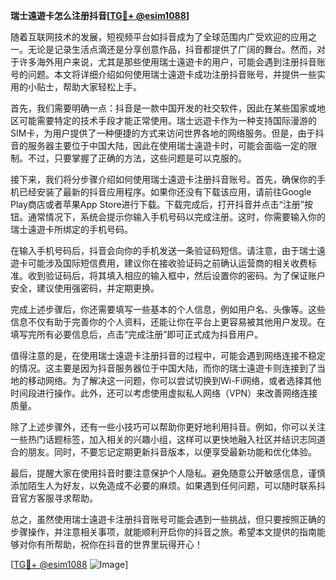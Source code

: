 **瑞士遠遊卡怎么注册抖音[[TG💪+ @esim1088](https://t.me/s/esim1088)]**

随着互联网技术的发展，短视频平台如抖音成为了全球范围内广受欢迎的应用之一。无论是记录生活点滴还是分享创意作品，抖音都提供了广阔的舞台。然而，对于许多海外用户来说，尤其是那些使用瑞士遠遊卡的用户，可能会遇到注册抖音账号的问题。本文将详细介绍如何使用瑞士遠遊卡成功注册抖音账号，并提供一些实用的小贴士，帮助大家轻松上手。

首先，我们需要明确一点：抖音是一款中国开发的社交软件，因此在某些国家或地区可能需要特定的技术手段才能正常使用。瑞士远遊卡作为一种支持国际漫游的SIM卡，为用户提供了一种便捷的方式来访问世界各地的网络服务。但是，由于抖音的服务器主要位于中国大陆，因此在使用瑞士遠遊卡时，可能会面临一定的限制。不过，只要掌握了正确的方法，这些问题是可以克服的。

接下来，我们将分步骤介绍如何使用瑞士遠遊卡注册抖音账号。首先，确保你的手机已经安装了最新的抖音应用程序。如果你还没有下载该应用，请前往Google Play商店或者苹果App Store进行下载。下载完成后，打开抖音并点击“注册”按钮。通常情况下，系统会提示你输入手机号码以完成注册。这时，你需要输入你的瑞士遠遊卡所绑定的手机号码。

在输入手机号码后，抖音会向你的手机发送一条验证码短信。请注意，由于瑞士遠遊卡可能涉及国际短信费用，建议你在接收验证码之前确认运营商的相关收费标准。收到验证码后，将其填入相应的输入框中，然后设置你的密码。为了保证账户安全，建议使用强密码，并定期更换。

完成上述步骤后，你还需要填写一些基本的个人信息，例如用户名、头像等。这些信息不仅有助于完善你的个人资料，还能让你在平台上更容易被其他用户发现。在填写完所有必要信息后，点击“完成注册”即可正式成为抖音用户。

值得注意的是，在使用瑞士遠遊卡注册抖音的过程中，可能会遇到网络连接不稳定的情况。这主要是因为抖音服务器位于中国大陆，而你的瑞士遠遊卡则连接到了当地的移动网络。为了解决这一问题，你可以尝试切换到Wi-Fi网络，或者选择其他时间段进行操作。此外，还可以考虑使用虚拟私人网络（VPN）来改善网络连接质量。

除了上述步骤外，还有一些小技巧可以帮助你更好地利用抖音。例如，你可以关注一些热门话题标签，加入相关的兴趣小组，这样可以更快地融入社区并结识志同道合的朋友。同时，不要忘记定期更新抖音版本，以便享受最新功能和优化体验。

最后，提醒大家在使用抖音时要注意保护个人隐私。避免随意公开敏感信息，谨慎添加陌生人为好友，以免造成不必要的麻烦。如果遇到任何问题，可以随时联系抖音官方客服寻求帮助。

总之，虽然使用瑞士遠遊卡注册抖音账号可能会遇到一些挑战，但只要按照正确的步骤操作，并注意相关事项，就能顺利开启你的抖音之旅。希望本文提供的指南能够对你有所帮助，祝你在抖音的世界里玩得开心！

[[TG💪+ @esim1088](https://t.me/s/esim1088) ![Image](https://i.postimg.cc/4NQfJmqS/Snipaste-2025-05-13-00-14-12.png)]